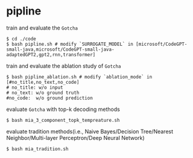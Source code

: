 # pipline
train and evaluate the `Gotcha`
```
$ cd ./code
$ bash pipline.sh # modify `SURROGATE_MODEL` in [microsoft/CodeGPT-small-java,microsoft/CodeGPT-small-java-adaptedGPT2,gpt2,rnn,transformer]
```
train and evaluate the ablation study of  `Gotcha`
```
$ bash pipline_ablation.sh # modify `ablation_mode` in [#no_title,no_text,no_code]
# no_title: w/o input
# no_text: w/o ground truth
#no_code:  w/o ground prediction
```
evaluate `Gotcha` with top-k decoding methods
```
$ bash mia_3_component_topk_tempreature.sh 
```
evaluate tradition methods(i.e., Naive Bayes/Decision Tree/Nearest Neighbor/Multi-layer Perceptron/Deep Neural Network)
```
$ bash mia_tradition.sh
```
